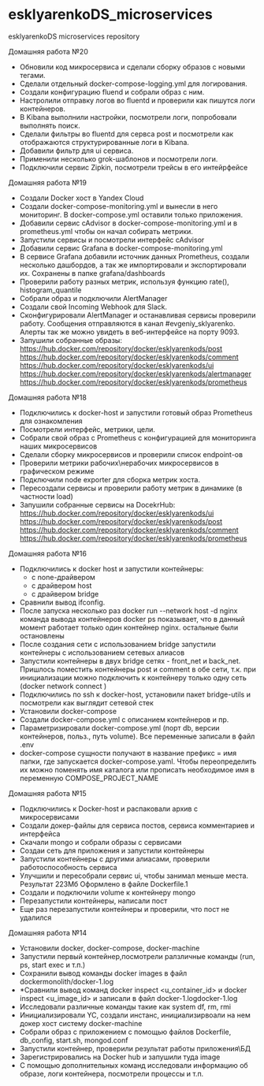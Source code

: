 # esklyarenkoDS_microservices
esklyarenkoDS microservices repository

Домашняя работа №20

- Обновили код микросервиса и сделали сборку образов с новыми тегами.
- Сделали отдельный docker-compose-logging.yml для логирования.
- Создали конфигурацию fluend и собрали образ с ним.
- Настролили отправку логов во fluentd и проверили как пишутся логи контейнеров.
- В Kibana выполнили настройки, посмотрели логи, попробовали выполнять поиск.
- Сделали фильтры во fluentd для сервса post и посмотрели как отображаются структурированные логи в Kibana.
- Добавили фильтр для ui сервиса.
- Применили несколько grok-шаблонов и посмотрели логи.
- Подключили сервис Zipkin, посмотрели трейсы в его интейрфейсе

Домашняя работа №19

- Создали Docker хост в Yandex Cloud
- Создали docker-compose-monitoring.yml и вынесли в него мониторинг. В docker-compose.yml оставили только приложения.
- Добавили сервис cAdvisor в docker-compose-monitoring.yml и в prometheus.yml чтобы он начал собирать метрики.
- Запустили сервисы и посмотрели интерфейс cAdvisor
- Добавили сервис Grafana в docker-compose-monitoring.yml
- В сервисе Grafana добавили источник данных Prometheus, создали несколько дашбордов, а так же импортировали и экспортировали их. Сохранены в папке grafana/dashboards
- Проверили работу разных метрик, используя функцию rate(), histogram_quantile
- Собрали образ и подключили AlertManager
- Создали свой Incoming Webhook для Slack.
- Сконфигурировали AlertManager и останавливая сервисы проверили работу. Сообщения отправляются в канал #evgeniy_sklyarenko. Алерты так же можно увидеть в веб-интерфейсе на порту 9093.
- Запушили собранные образы:
https://hub.docker.com/repository/docker/esklyarenkods/post
https://hub.docker.com/repository/docker/esklyarenkods/comment
https://hub.docker.com/repository/docker/esklyarenkods/ui
https://hub.docker.com/repository/docker/esklyarenkods/alertmanager
https://hub.docker.com/repository/docker/esklyarenkods/prometheus


Домашняя работа №18

- Подключились к docker-host и запустили готовый образ Prometheus для ознакомления
- Посмотрели интерфейс, метрики, цели.
- Собрали свой образ с Prometheus с конфигурацией для мониторинга наших микросервисов
- Сделали сборку микросервисов и проверили список endpoint-ов
- Проверили метрики рабочих\нерабочих микросервисов в графическом режиме
- Подключили node exporter для сборка метрик хоста.
- Пересоздали сервисы и проверили работу метрик в динамике (в частности load)
- Запушили собранные сервисы на DocekrHub:
  https://hub.docker.com/repository/docker/esklyarenkods/ui
  https://hub.docker.com/repository/docker/esklyarenkods/post
  https://hub.docker.com/repository/docker/esklyarenkods/comment
  https://hub.docker.com/repository/docker/esklyarenkods/prometheus

Домашняя работа №16

- Подключились к docker host  и запустили контейнеры:
  - с none-драйвером
  - с драйвером host
  - с драйвером bridge
- Сравнили вывод ifconfig.
- После запуска несколько раз docker run --network host -d nginx команда вывода контейнеров docker ps показывает, что в данный момент работает только один контейнер nginx. остальные были остановлены
- После создания сети с использованием bridge запустили контейнеры с использованием сетевых алиасов
-  Запустили контейнеры в двух bridge сетях - front_net и back_net. Пришлось поместить контейнеры post и comment  в обе сети, т.к. при инициализации можно подключить к контейнеру только одну сеть (docker network connect <network> <container>)
-  Подключились по ssh к docker-host, установили пакет bridge-utils и посмотрели как выглядит сетевой стек
- Установили docker-compose
- Создали docker-compose.yml с описанием контейнеров и пр.
- Параметризировали docker-compose.yml (порт db, версии контейнеров, польз., путь volume). Все переменные записали в файл .env
- docker-compose сущности получают в название префикс = имя папки, где запускается docker-compose.yaml. Чтобы переопределить их можно поменять имя каталога или прописать необходимое имя в переменную COMPOSE_PROJECT_NAME

Домашняя работа №15

- Подключились к Docker-host и распаковали архив с микросервисами
- Создали докер-файлы для сервиса постов, сервиса комментариев и интерфейса
- Скачали mongo и собрали образы с сервисами
- Создаи сеть для приложения и запустили контейнеры
- Запустили контейнеры с другими алиасами, проверили работоспособность сервиса
- Улучшили и пересобрали сервис ui, чтобы занимал меньше места. Результат 223Мб
  Оформлено в файле Dockerfile.1
- Создали и подключили volume к контейнеру mongo
- Перезапустили контейнеры, написали пост
- Еще раз перезапустили контейнеры и проверили, что пост не удалился

Домашняя работа №14

- Установили docker, docker-compose, docker-machine
- Запустили первый контейнер,посмотрели ралзличные команды (run, ps, start exec и т.п.)
- Сохранили вывод команды docker images в файл dockermonolith/docker-1.log
- *Сравнили вывод команд docker inspect <u_container_id> и docker inspect <u_image_id> и записали в файл docker-1.logdocker-1.log
- Исследовали различные команды такие как system df, rm, rmi
- Инициализировали YC, создали инстанс, инициализирвоали на нем докер хост систему docker-machine
- Собрали образ с приложением с помощью файлов Dockerfile, db_config, start.sh, mongod.conf
- Запустили контейнер, проверили результат работы приложения\БД
- Зарегистрировались на Docker hub и запушили туда image
- С помощью дополнительных команд исследовали информацию об образе, логи контейнера, посмотрели процессы и т.п.

